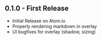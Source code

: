 ## 0.1.0 - First Release
* Initial Release on Atom.io
* Properly rendering markdown in overlay
* UI bugfixes for overlay (shadow, sizing)
